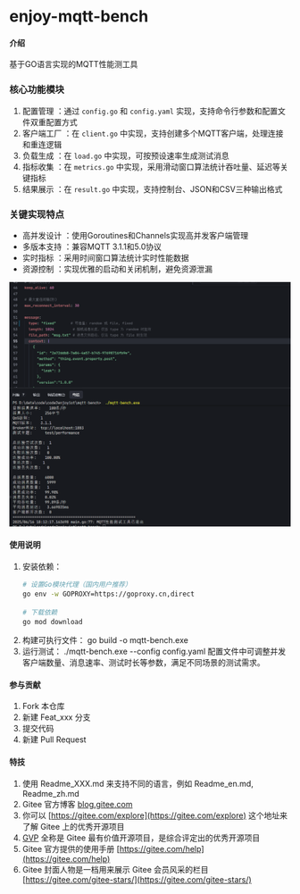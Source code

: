 # enjoy-mqtt-bench

#### 介绍
基于GO语言实现的MQTT性能测工具

### 核心功能模块
1. 配置管理 ：通过 `config.go` 和 `config.yaml` 实现，支持命令行参数和配置文件双重配置方式
2. 客户端工厂 ：在 `client.go` 中实现，支持创建多个MQTT客户端，处理连接和重连逻辑
3. 负载生成 ：在 `load.go` 中实现，可按预设速率生成测试消息
4. 指标收集 ：在 `metrics.go` 中实现，采用滑动窗口算法统计吞吐量、延迟等关键指标
5. 结果展示 ：在 `result.go` 中实现，支持控制台、JSON和CSV三种输出格式
### 关键实现特点
- 高并发设计 ：使用Goroutines和Channels实现高并发客户端管理
- 多版本支持 ：兼容MQTT 3.1.1和5.0协议
- 实时指标 ：采用时间窗口算法统计实时性能数据
- 资源控制 ：实现优雅的启动和关闭机制，避免资源泄漏

![输入图片说明](image.png)

#### 使用说明

1. 安装依赖：
   ```bash
   # 设置Go模块代理（国内用户推荐）
   go env -w GOPROXY=https://goproxy.cn,direct
   
   # 下载依赖
   go mod download
   ```
2. 构建可执行文件： go build -o mqtt-bench.exe
3. 运行测试： ./mqtt-bench.exe --config config.yaml
配置文件中可调整并发客户端数量、消息速率、测试时长等参数，满足不同场景的测试需求。

#### 参与贡献

1.  Fork 本仓库
2.  新建 Feat_xxx 分支
3.  提交代码
4.  新建 Pull Request


#### 特技

1.  使用 Readme\_XXX.md 来支持不同的语言，例如 Readme\_en.md, Readme\_zh.md
2.  Gitee 官方博客 [blog.gitee.com](https://blog.gitee.com)
3.  你可以 [https://gitee.com/explore](https://gitee.com/explore) 这个地址来了解 Gitee 上的优秀开源项目
4.  [GVP](https://gitee.com/gvp) 全称是 Gitee 最有价值开源项目，是综合评定出的优秀开源项目
5.  Gitee 官方提供的使用手册 [https://gitee.com/help](https://gitee.com/help)
6.  Gitee 封面人物是一档用来展示 Gitee 会员风采的栏目 [https://gitee.com/gitee-stars/](https://gitee.com/gitee-stars/)
